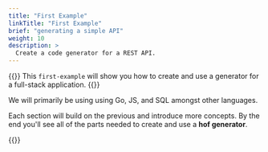 ```yaml
---
title: "First Example"
linkTitle: "First Example"
brief: "generating a simple API"
weight: 10
description: >
  Create a code generator for a REST API.
---
```


{{<lead>}}
This `first-example` will show you how to create and use
a generator for a full-stack application.
{{</lead>}}

We will primarily be using using Go, JS, and SQL amongst other languages.

Each section will build on the previous
and introduce more concepts.
By the end you'll see all of the parts needed
to create and use a __hof generator__.


{{<childpages childBriefs="true">}}
